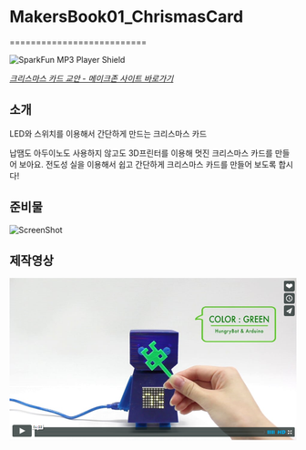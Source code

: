 # MakersBook01_ChrismasCard
==========================

![SparkFun MP3 Player Shield](https://raw.githubusercontent.com/makezonefablab/MakersBook01_ChristmasCard/master/img/card01.jpg)  

[*크리스마스 카드 교안 - 메이크존 사이트 바로가기*](http://makezone.co.kr/blog/2014/08/22/01christmascard/)

소개
--------------
LED와 스위치를 이용해서 간단하게 만드는 크리스마스 카드

납땜도 아두이노도 사용하지 않고도 3D프린터를 이용해 멋진 크리스마스 카드를 만들어 보아요. 전도성 실을 이용해서 쉽고 간단하게 크리스마스 카드를 만들어 보도록 합시다!


준비물
--------------
![ScreenShot](https://raw.githubusercontent.com/makezonefablab/MakersBook01_ChristmasCard/master/img/card02.jpg)

제작영상
--------------
[![ScreenShot](https://raw.githubusercontent.com/makezonefablab/HungryBot/master/img/vimeo.png)](https://vimeo.com/102814242)
